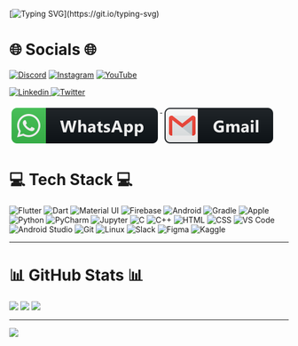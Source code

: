 [![Typing SVG](https://readme-typing-svg.demolab.com?font=Pacifico&size=30&pause=1000&color=FFFFFF&vCenter=true&width=435&lines=Hello%2C+There!+%F0%9F%91%8B;This+is+Paras+Shenmare;Nice+to+meet+you!)](https://git.io/typing-svg)

# 🌐 Socials 🌐

[![Discord](https://img.shields.io/badge/Discord-%237289DA.svg?logo=discord&logoColor=white)](https://discord.gg/YKjrPUU3)
[![Instagram](https://img.shields.io/badge/Instagram-%23E4405F.svg?logo=Instagram&logoColor=white)](https://www.instagram.com/paras_shenmare)
[![YouTube](https://img.shields.io/badge/YouTube-%23FF0000.svg?logo=YouTube&logoColor=white)](https://www.youtube.com/@parasshenmare)

<p align="left">
  <a href="https://www.linkedin.com/in/parasshenmare">
    <img src="https://cdn.jsdelivr.net/gh/devicons/devicon/icons/linkedin/linkedin-original.svg" alt="Linkedin" height = 45 width = 45/>
  </a>
  <a href="https://twitter.com/paras_shenmare">
    <img src="https://cdn.jsdelivr.net/gh/devicons/devicon/icons/twitter/twitter-original.svg" alt="Twitter" height = 45 width = 45/>
  </a>
</p>

<p align="left">
  <a href="https://wa.me/918830620995">
    <img src="https://github.com/MikeCodesDotNET/ColoredBadges/raw/master/svg/social/whatsapp.svg" alt="whatsapp" style="vertical-align:top; margin:6px 4px">
  </a>
  <a href="https://mail.google.com/mail/?view=cm&source=mailto&to=shenmareparas@gmail.com">
    <img src="https://github.com/MikeCodesDotNET/ColoredBadges/raw/master/svg/social/gmail.svg" alt="gmail" style="vertical-align:top; margin:6px 4px">
  </a>
</p>

# 💻 Tech Stack 💻

<p align = "left">
  <img src="https://cdn.jsdelivr.net/gh/devicons/devicon/icons/flutter/flutter-original.svg" alt="Flutter" height = 45 width = 45/>
  <img src="https://cdn.jsdelivr.net/gh/devicons/devicon/icons/dart/dart-original.svg" alt="Dart" height = 45 width = 45/>
  <img src="https://cdn.jsdelivr.net/gh/devicons/devicon/icons/materialui/materialui-original.svg" alt="Material UI" height = 45 width = 45/>
  <img src="https://cdn.jsdelivr.net/gh/devicons/devicon/icons/firebase/firebase-plain.svg" alt="Firebase" height = 45 width = 45/>
  <img src="https://cdn.jsdelivr.net/gh/devicons/devicon/icons/android/android-original.svg" alt="Android" height = 45 width = 45/>
  <img src="https://cdn.jsdelivr.net/gh/devicons/devicon/icons/gradle/gradle-plain.svg" alt="Gradle" height = 45 width = 45/>
  <img src="https://cdn.jsdelivr.net/gh/devicons/devicon/icons/apple/apple-original.svg" alt="Apple" height = 45 width = 45/>
  <img src="https://cdn.jsdelivr.net/gh/devicons/devicon/icons/python/python-original.svg" alt="Python" height = 45 width = 45/>
  <img src="https://cdn.jsdelivr.net/gh/devicons/devicon/icons/pycharm/pycharm-original.svg" alt="PyCharm" height = 45 width = 45/>
  <img src="https://cdn.jsdelivr.net/gh/devicons/devicon/icons/jupyter/jupyter-original.svg" alt="Jupyter" height = 45 width = 45/>
  <img src="https://cdn.jsdelivr.net/gh/devicons/devicon/icons/c/c-original.svg" alt="C" height = 45 width = 45/>
  <img src="https://cdn.jsdelivr.net/gh/devicons/devicon/icons/cplusplus/cplusplus-original.svg" alt="C++" height = 45 width = 45/>
  <img src="https://cdn.jsdelivr.net/gh/devicons/devicon/icons/html5/html5-original.svg" alt="HTML" height = 45 width = 45/>
  <img src="https://cdn.jsdelivr.net/gh/devicons/devicon/icons/css3/css3-original.svg" alt="CSS" height = 45 width = 45/>
  <img src="https://cdn.jsdelivr.net/gh/devicons/devicon/icons/vscode/vscode-original.svg" alt="VS Code" height = 45 width = 45/>
  <img src="https://cdn.jsdelivr.net/gh/devicons/devicon/icons/androidstudio/androidstudio-original.svg" alt="Android Studio" height = 45 width = 45/>
  <img src="https://cdn.jsdelivr.net/gh/devicons/devicon/icons/git/git-original.svg" alt="Git" height = 45 width = 45/>
  <img src="https://cdn.jsdelivr.net/gh/devicons/devicon/icons/linux/linux-original.svg" alt="Linux" height = 45 width = 45/>
  <img src="https://cdn.jsdelivr.net/gh/devicons/devicon/icons/slack/slack-original.svg" alt="Slack" height = 45 width = 45/>
  <img src="https://cdn.jsdelivr.net/gh/devicons/devicon/icons/figma/figma-original.svg" alt="Figma" height = 45 width = 45/>
  <img src="https://cdn.jsdelivr.net/gh/devicons/devicon/icons/kaggle/kaggle-original.svg" alt="Kaggle" height = 45 width = 45/>
</p>

---
# 📊 GitHub Stats 📊
![](https://github-readme-stats-five-rust-41.vercel.app/api?username=shenmareparas&theme=dark&hide_border=false&include_all_commits=true&count_private=true)
![](https://github-readme-stats.vercel.app/api/top-langs/?username=shenmareparas&theme=dark&hide_border=false&include_all_commits=true&count_private=true&layout=compact)
![](https://github-readme-streak-stats.herokuapp.com/?user=shenmareparas&theme=dark&hide_border=false)<br/>

---
[![](https://visitcount.itsvg.in/api?id=shenmareparas&icon=0&color=0)](https://visitcount.itsvg.in)
